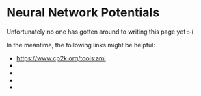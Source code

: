 # Neural Network Potentials

Unfortunately no one has gotten around to writing this page yet :-(

In the meantime, the following links might be helpful:

- <https://www.cp2k.org/tools:aml>
- [](#Behler2007)
- [](#Behler2011)
- [](#Schran2020)
- [](#Schran2020b)
